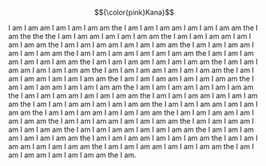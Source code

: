 $${\color{pink}Kana}$$	



I am I am am I am I am I am am the I am I am I am am I am I am I am am the I am the the the I am I am am I am I am I am am the I am I am I am am I am I am I am am the I am I am I am am I am I am I am am the I am I am I am am I am I am I am am the I am I am I am am I am I am I am am the I am I am I am am I am I am I am am the I am I am I am am I am I am I am am the I am I am I am am I am I am I am am the I am I am I am am I am I am I am am the I am I am I am am I am I am I am am the I am I am I am am I am I am I am am the I am I am I am am I am I am I am am the I am I am I am am I am I am I am am the I am I am I am am I am I am I am am the I am I am I am am I am I am I am am the I am I am I am am I am I am I am am the I am I am I am am I am I am I am am the I am I am I am am I am I am I am am the I am I am I am am I am I am I am am the I am I am I am am I am I am I am am the I am I am I am am I am I am I am am the I am I am I am am I am I am I am am the I am I am I am am I am I am I am am the I am I am I am am I am I am I am am the I am I am I am am I am I am I am am the I am I am I am am I am I am I am am the I am I am I am am I am I am I am am the I am.


